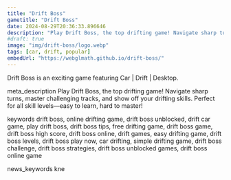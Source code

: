 ```yaml
---
title: "Drift Boss"
gametitle: "Drift Boss"
date: 2024-08-29T20:36:33.896646
description: "Play Drift Boss, the top drifting game! Navigate sharp turns, master challenging tracks, and show off your drifting skills. Perfect for all skill levels—easy to learn, hard to master!"
#draft: true
image: "img/drift-boss/logo.webp"
tags: [car, drift, popular]
embedUrl: "https://webglmath.github.io/drift-boss/"
---
```


Drift Boss is an exciting game featuring Car | Drift | Desktop.

meta_description
Play Drift Boss, the top drifting game! Navigate sharp turns, master challenging tracks, and show off your drifting skills. Perfect for all skill levels—easy to learn, hard to master!


keywords
drift boss, online drifting game, drift boss unblocked, drift car game, play drift boss, drift boss tips, free drifting game, drift boss game, drift boss high score, drift boss online, drift games, easy drifting game, drift boss levels, drift boss play now, car drifting, simple drifting game, drift boss challenge, drift boss strategies, drift boss unblocked games, drift boss online game


news_keywords
kne
